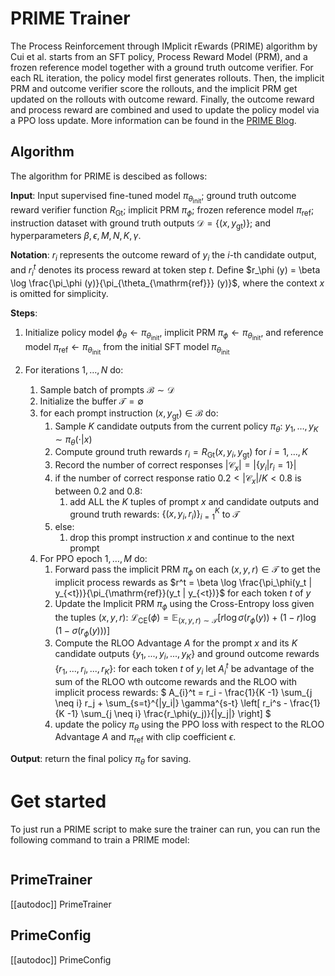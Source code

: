 # PRIME Trainer

The Process Reinforcement through IMplicit rEwards (PRIME) algorithm by Cui et al. starts from an SFT policy, Process Reward Model (PRM), and a frozen reference model together with a ground truth outcome verifier. For each RL iteration, the policy model first generates rollouts. Then, the implicit PRM and outcome verifier score the rollouts, and the implicit PRM get updated on the rollouts with outcome reward. Finally, the outcome reward and process reward are combined and used to update the policy model via a PPO loss update. More information can be found in the [PRIME Blog](https://curvy-check-498.notion.site/Process-Reinforcement-through-Implicit-Rewards-15f4fcb9c42180f1b498cc9b2eaf896f).

## Algorithm

The algorithm for PRIME is descibed as follows:

**Input**: Input supervised fine-tuned model $\pi_{\theta_{\mathrm{init}}}$; ground truth outcome reward verifier function $R_\mathrm{Gt}$; implicit PRM $\pi_\phi$; frozen reference model $\pi_{\mathrm{ref}}$; instruction dataset with ground truth outputs $\mathcal{D} = \{(x, y_\textrm{gt})\}$; and hyperparameters $\beta, \epsilon, M, N, K, \gamma$.

**Notation**: $r_i$ represents the outcome reward of $y_i$ the $i$-th candidate output, and $r_i^t$ denotes its process reward at token step $t$. Define
$r_\phi (y) = \beta \log \frac{\pi_\phi (y)}{\pi_{\theta_{\mathrm{ref}}} (y)}$, where the context $x$ is omitted for simplicity.

**Steps**:

1. Initialize policy model $\phi_\theta \leftarrow \pi_{\theta_{\mathrm{init}}}$, implicit PRM $\pi_{\phi} \leftarrow	 \pi_{\theta_{\mathrm{init}}}$, and  reference model $\pi_{\mathrm{ref}} \leftarrow	  \pi_{\theta_{\mathrm{init}}}$ from the initial SFT model $\pi_{\theta_{\mathrm{init}}}$

2. For iterations $1, \ldots, N$ do:
    1. Sample batch of prompts $\mathcal{B} \sim \mathcal{D}$
    2. Initialize the buffer $\mathcal{T} = \emptyset$
    3. for each prompt instruction $(x, y_\textrm{gt}) \in \mathcal{B}$ do:
        1. Sample $K$ candidate outputs from the current policy $\pi_\theta$:  $y_1, \ldots, y_K \sim \pi_{\theta}(\cdot | x)$
        2. Compute ground truth rewards $r_i = R_\mathrm{Gt}(x, y_i, y_\textrm{gt})$ for $i = 1, \ldots, K$
        3. Record the number of correct responses $|\mathcal{C}_x|  = |\{y_i | r_i =1\}|$
        4. if the number of correct response ratio $0.2 <|\mathcal{C}_x| / K < 0.8$ is between 0.2 and 0.8: 
            1. add ALL the $K$ tuples of prompt $x$ and candidate outputs and ground truth rewards: $\{(x, y_i, r_i)\}_{i=1}^K$ to $\mathcal{T}$ 
        5. else:
            1. drop this prompt instruction $x$ and continue to the next prompt
    4. For PPO epoch $1, \ldots, M$ do:
        1. Forward pass the implicit PRM $\pi_\phi$ on each $(x, y, r) \in \mathcal{T}$ to get the implicit process rewards as $r^t = \beta \log \frac{\pi_\phi(y_t | y_{<t})}{\pi_{\mathrm{ref}}(y_t | y_{<t})}$ for each token $t$ of $y$
        2. Update the Implicit PRM $\pi_\phi$ using the Cross-Entropy loss given the tuples $(x, y, r)$:
        $\mathcal{L}_{\mathrm{CE}}(\phi) = \mathbb{E}_{(x, y, r) \sim \mathcal{T}} \left[ r \log \sigma (r_\phi (y)) + (1-r) \log (1-\sigma (r_\phi (y))) \right]$
        3. Compute the RLOO Advantage $A$ for the prompt $x$ and its $K$ candidate outputs $\{y_1, ..., y_i, ..., y_K\}$ and ground outcome rewards $\{ r_1, ..., r_i, ..., r_K \}$: for each token $t$ of $y_i$ let $A_{i}^t$ be advantage of the sum of the RLOO wth outcome rewards and the RLOO with implicit process rewards: 
        $ A_{i}^t  = r_i - \frac{1}{K -1} \sum_{j \neq i} r_j  + \sum_{s=t}^{|y_i|} \gamma^{s-t} \left[ 
            r_i^s - \frac{1}{K -1} \sum_{j \neq i} \frac{r_\phi(y_j)}{|y_j|}
        \right] $
        4. update the policy $\pi_\theta$ using the PPO loss with respect to the RLOO Advantage $A$ and $\pi_{\mathrm{ref}}$ with clip coefficient $\epsilon$. 

**Output**: return the final policy $\pi_\theta$ for saving.

# Get started

To just run a PRIME script to make sure the trainer can run, you can run the following command to train a PRIME model:

```bash
```

## PrimeTrainer

[[autodoc]] PrimeTrainer

## PrimeConfig

[[autodoc]] PrimeConfig
